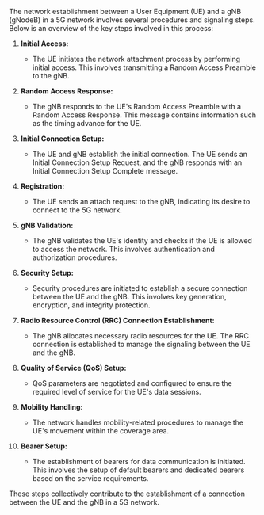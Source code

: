 The network establishment between a User Equipment (UE) and a gNB (gNodeB) in a 5G network involves several procedures and signaling steps. Below is an overview of the key steps involved in this process:

1. **Initial Access:**
   - The UE initiates the network attachment process by performing initial access. This involves transmitting a Random Access Preamble to the gNB.

2. **Random Access Response:**
   - The gNB responds to the UE's Random Access Preamble with a Random Access Response. This message contains information such as the timing advance for the UE.

3. **Initial Connection Setup:**
   - The UE and gNB establish the initial connection. The UE sends an Initial Connection Setup Request, and the gNB responds with an Initial Connection Setup Complete message.

4. **Registration:**
   - The UE sends an attach request to the gNB, indicating its desire to connect to the 5G network.

5. **gNB Validation:**
   - The gNB validates the UE's identity and checks if the UE is allowed to access the network. This involves authentication and authorization procedures.

6. **Security Setup:**
   - Security procedures are initiated to establish a secure connection between the UE and the gNB. This involves key generation, encryption, and integrity protection.

7. **Radio Resource Control (RRC) Connection Establishment:**
   - The gNB allocates necessary radio resources for the UE. The RRC connection is established to manage the signaling between the UE and the gNB.

8. **Quality of Service (QoS) Setup:**
   - QoS parameters are negotiated and configured to ensure the required level of service for the UE's data sessions.

9. **Mobility Handling:**
   - The network handles mobility-related procedures to manage the UE's movement within the coverage area.

10. **Bearer Setup:**
    - The establishment of bearers for data communication is initiated. This involves the setup of default bearers and dedicated bearers based on the service requirements.

These steps collectively contribute to the establishment of a connection between the UE and the gNB in a 5G network.
